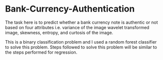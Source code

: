 # Bank-Currency-Authentication
The task here is to predict whether a bank currency note is authentic or not based on four attributes i.e. variance of the image wavelet transformed image, skewness, entropy, and curtosis of the image.

This is a binary classification problem and I used a random forest classifier to solve this problem. Steps followed to solve this problem will be similar to the steps performed for regression.
